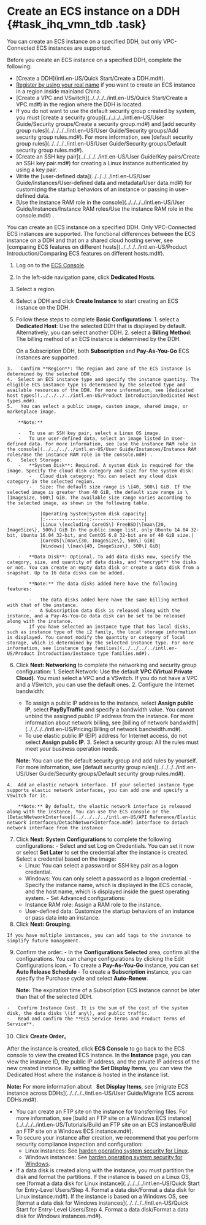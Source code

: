# Create an ECS instance on a DDH {#task_ihq_vmn_tdb .task}

You can create an ECS instance on a specified DDH, but only VPC-Connected ECS instances are supported.

Before you create an ECS instance on a specified DDH, complete the following:

-   [Create a DDH](intl.en-US/Quick Start/Create a DDH.md#).
-   [Register by using your real name](https://www.alibabacloud.com/help/zh/doc-detail/52595.htm) if you want to create an ECS instance in a region inside mainland China.
-   [Create a VPC and VSwitch](../../../../intl.en-US/Quick Start/Create a VPC.md#) in the region where the DDH is located.
-   If you do not want to use the default security group created by system, you must [create a security group](../../../../intl.en-US/User Guide/Security groups/Create a security group.md#) and [add security group rules](../../../../intl.en-US/User Guide/Security groups/Add security group rules.md#). For more information, see [default security group rules](../../../../intl.en-US/User Guide/Security groups/Default security group rules.md#).
-   [Create an SSH key pair](../../../../intl.en-US/User Guide/Key pairs/Create an SSH key pair.md#) for creating a Linux instance authenticated by using a key pair.
-   Write the [user-defined data](../../../../intl.en-US/User Guide/Instances/User-defined data and metadata/User data.md#) for customizing the startup behaviors of an instance or passing in user-defined data.
-   [Use the instance RAM role in the console](../../../../intl.en-US/User Guide/Instances/Instance RAM roles/Use the instance RAM role in the console.md#) .

You can create an ECS instance on a specified DDH. Only VPC-Connected ECS instances are supported. The functional differences between the ECS instance on a DDH and that on a shared cloud hosting server, see [comparing ECS features on different hosts](../../../../intl.en-US/Product Introduction/Comparing ECS features on different hosts.md#).

1.   Log on to the [ECS Console](https://ecs.console.aliyun.com/#/home). 
2.   In the left-side navigation pane, click **Dedicated Hosts**. 
3.   Select a region. 
4.   Select a DDH and click **Create Instance** to start creating an ECS instance on the DDH. 
5.   Follow these steps to complete **Basic Configurations**: 
    1.   select a **Dedicated Host**: Use the selected DDH that is displayed by default. Alternatively, you can select another DDH. 
    2.   select a **Billing Method**: The billing method of an ECS instance is determined by the DDH. 

        On a Subscription DDH, both **Subscription** and **Pay-As-You-Go** ECS instances are supported.

    3.   Confirm **Region**: The region and zone of the ECS instance is determined by the selected DDH. 
    4.  Select an ECS instance type and specify the instance quantity. The eligible ECS instance type is determined by the selected type and available resources of the DDH. For more information, see [dedicated host types](../../../../intl.en-US/Product Introduction/Dedicated Host types.md#). 
    5.   You can select a public image, custom image, shared image, or marketplace image. 

        **Note:** 

        -   To use an SSH key pair, select a Linux OS image.
        -   To use user-defined data, select an image listed in User-defined data. For more information, see [use the instance RAM role in the console](../../../../intl.en-US/User Guide/Instances/Instance RAM roles/Use the instance RAM role in the console.md#) .
    6.   Select Storage: 
        -   **System Disk**: Required. A system disk is required for the image. Specify the cloud disk category and size for the system disk:
            -   Cloud disk category: You can select any cloud disk category in the selected region.
            -   Size: The default size range is \[40, 500\] GiB. If the selected image is greater than 40 GiB, the default size range is \[ImageSize, 500\] GiB. The available size range varies according to the selected image, as shown in the following table.

                |Operating System|System disk capacity|
                |:---------------|:-------------------|
                |Linux \(excluding CoreOS\) FreeBSD|\[max\{20, ImageSize\}, 500\] GiB In the public image list, only Ubuntu 14.04 32-bit, Ubuntu 16.04 32-bit, and CentOS 6.8 32-bit are of 40 GiB size.|
                |CoreOS|\[max\{30, ImageSize\}, 500\] GiB|
                |Windows| \[max\{40, ImageSize\}, 500\] GiB|

        -   **Data Disk**: Optional. To add data disks now, specify the category, size, and quantity of data disks, and **encrypt** the disks or not. You can create an empty data disk or create a data disk from a snapshot. Up to 16 data disks can be added.

            **Note:** The data disks added here have the following features:

            -   The data disks added here have the same billing method with that of the instance.
            -   A Subscription data disk is released along with the instance, and a Pay-As-You-Go data disk can be set to be released along with the instance.
        -   If you have selected an instance type that has local disks, such as instance type of the i2 family, the local storage information is displayed. You cannot modify the quantity or category of local storage, which is determined by the selected instance type. For more information, see [instance type families](../../../../intl.en-US/Product Introduction/Instance type families.md#).
6.   Click **Next: Networking** to complete the networking and security group configuration: 
    1.  Select Network: Use the default **VPC \(Virtual Private Cloud\)**. You must select a VPC and a VSwitch. If you do not have a VPC and a VSwitch, you can use the default ones.
    2.  Configure the Internet bandwidth:
        -   To assign a public IP address to the instance, select **Assign public IP**, select **PayByTraffic** and specify a bandwidth value. You cannot unbind the assigned public IP address from the instance. For more information about network billing, see [billing of network bandwidth](../../../../intl.en-US/Pricing/Billing of network bandwidth.md#).
        -   To use elastic public IP \(EIP\) address for Internet access, do not select **Assign public IP**.
    3.  Select a security group: All the rules must meet your business operation needs.

        **Note:** You can use the default security group and add rules by yourself. For more information, see [default security group rules](../../../../intl.en-US/User Guide/Security groups/Default security group rules.md#).

    4.  Add an elastic network interface. If your selected instance type supports elastic network interfaces, you can add one and specify a VSwitch for it.

        **Note:** By default, the elastic network interface is released along with the instance. You can use the ECS console or the [DetachNetworkInterface](../../../../intl.en-US/API Reference/Elastic network interfaces/DetachNetworkInterface.md#) interface to detach network interface from the instance

7.   Click **Next: System Configurations** to complete the following configurations: 
    -   Select and set Log on Credentials. You can set it now or select **Set Later** to set the credential after the instance is created. Select a credential based on the image:
        -   Linux: You can select a password or SSH key pair as a logon credential.
        -   Windows: You can only select a password as a logon credential.
    -   Specify the instance name, which is displayed in the ECS console, and the host name, which is displayed inside the guest operating system.
    -   Set Advanced configurations:
        -   Instance RAM role: Assign a RAM role to the instance.
        -   User-defined data: Customize the startup behaviors of an instance or pass data into an instance.
8.   Click **Next: Grouping**. 

    If you have multiple instances, you can add tags to the instance to simplify future management.

9.   Confirm the order: 
    -   In the **Configurations Selected** area, confirm all the configurations. You can change configurations by clicking the Edit Configurations icon.
    -   To create a **Pay-As-You-Go** instance, you can set **Auto Release Schedule**
    -   To create a **Subscription** instance, you can specify the Purchase cycle and select **Auto-Renew**.

        **Note:** The expiration time of a Subscription ECS instance cannot be later than that of the selected DDH.

    -   Confirm Instance Cost. It is the sum of the cost of the system disk, the data disks \(if any\), and public traffic.
    -   Read and confirm the **ECS Service Terms and Product Terms of Service**.
10.  Click **Create Order**。 

After the instance is created, click **ECS Console** to go back to the ECS console to view the created ECS instance. In the **Instance** page, you can view the instance ID, the public IP address, and the private IP address of the new created instance. By setting the **Set Display Items**, you can view the Dedicated Host where the instance is hosted in the instance list.

**Note:** For more information about   **Set Display Items**, see [migrate ECS instance across DDHs](../../../../intl.en-US/User Guide/Migrate ECS across DDHs.md#).

-   You can create an FTP site on the instance for transferring files. For more information, see [build an FTP site on a Windows ECS instance](../../../../intl.en-US/Tutorials/Build an FTP site on an ECS instance/Build an FTP site on a Windows ECS instance.md#).
-   To secure your instance after creation, we recommend that you perform security compliance inspection and configuration:
    -   Linux instances: See [harden operating system security for Linux](https://www.alibabacloud.com/help/faq-detail/49809.htm).
    -   Windows instances: See [harden operating system security for Windows](https://www.alibabacloud.com/help/faq-detail/49781.htm).
-   If a data disk is created along with the instance, you must partition the disk and format the partitions. If the instance is based on a Linux OS, see [format a data disk for Linux instance](../../../../intl.en-US/Quick Start for Entry-Level Users/Step 4. Format a data disk/Format a data disk for Linux instance.md#). If the instance is based on a Windows OS, see [format a data disk for Windows instances](../../../../intl.en-US/Quick Start for Entry-Level Users/Step 4. Format a data disk/Format a data disk for Windows instances.md#).

